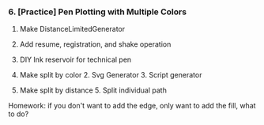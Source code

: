 ### 6. [Practice] Pen Plotting with Multiple Colors 

1. Make DistanceLimitedGenerator
2. Add resume, registration, and shake operation 
3. DIY Ink reservoir for technical pen

1. Make split by color 
   2. Svg Generator 
   3. Script generator
4. Make split by distance
   5. Split individual path

Homework: 
if you don't want to add the edge, only want to add the fill, what to do?
